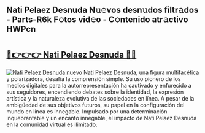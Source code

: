 ## Nati Pelaez Desnuda N𝚞𝚎vos desn𝚞dos filtr𝚊dos - Parts-R6k F𝚘tos vid𝚎o - C𝚘ntenido atr𝚊ctivo HWPcn

# <h2><a href="http://mb56es.tromn.icu/?c=Nati+Pelaez+Desnuda">🔗👉👉👉 Nati Pelaez Desnuda 🔗🔗</a></h2>

[![Nati Pelaez Desnuda nuevo](https://i.imgur.com/pEAQMta.gif)](http://mb56es.tromn.icu/?c=Nati+Pelaez+Desnuda)
Nati Pelaez Desnuda, una figura multifacética y polarizadora, desafía la comprensión simple. Su uso pionero de los medios digitales para la autorrepresentación ha cautivado y enfurecido a sus seguidores, encendiendo debates sobre la identidad, la expresión artística y la naturaleza evolutiva de las sociedades en línea. A pesar de la ambigüedad de sus objetivos futuros, su papel en la configuración del mundo en línea es innegable. Impulsado por una determinación inquebrantable y un encanto innegable, el impacto de Nati Pelaez Desnuda en la comunidad virtual es ilimitado.
